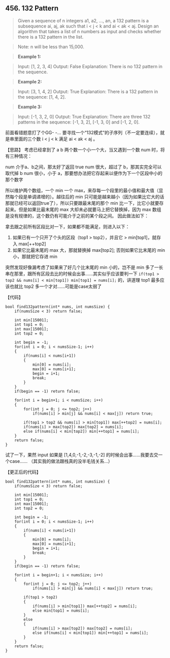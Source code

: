 ## 456. 132 Pattern

>  Given a sequence of n integers a1, a2, ..., an, a 132 pattern is a subsequence ai, aj, ak such that i < j < k and ai < ak < aj. Design an algorithm that takes a list of n numbers as input and checks whether there is a 132 pattern in the list.

>Note: n will be less than 15,000.

>**Example 1:**

>Input: [1, 2, 3, 4]
>Output: False
>Explanation: There is no 132 pattern in the sequence.

>**Example 2:**

>Input: [3, 1, 4, 2]
>Output: True
>Explanation: There is a 132 pattern in the sequence: [1, 4, 2].

>**Example 3:**

>Input: [-1, 3, 2, 0]
>Output: True
>Explanation: There are three 132 patterns in the sequence: [-1, 3, 2], [-1, 3, 0] and [-1, 2, 0].

前面看错题意打了个GG- -...
要寻找一个“132模式”的子序列（不一定要连续），就是串里面的三个数 i < j < k 满足 ai < ak < aj 。

【思路】
考虑已经拿到了 a b 两个数一个小一个大，当又遇到一个数 num 时，将有三种情况：

num 介于a、b之间，那太好了返回 true
num 很大，超过了 b，那其实完全可以取代掉 b 
num 很小，小于 a，那要想办法把它存起来以便作为下一个区段中小的那个数字

所以维护两个数组，一个 min 一个 max，来存每一个段里的最小值和最大值（显然每个段是单调递增的）。越往后的 min 只可能是越来越小（因为如果比它大的话那就已经可以返回true了），所以只要跟最末尾的那个 min 比一下，比它小就要存起来。但是如果比最末尾的 max 大却未必就要马上把它替换掉，因为 max 数组是没有规律的，这个数仍有可能介于之前的某个段之间。
因此做法如下：

拿去跟之前所有区段比对一下，如果都不能满足，则进入以下：
1. 如果已有一个只开了个头的区段（top1 > top2），并且它 > min[top1]，就存入 max[++top2]
2. 如果它比最末尾的 max 大，那就替换掉 max[top2];  否则如果它比末尾的 min 小，那就把它存进 min 

突然发现好像漏考虑了如果来了好几个比末尾的 min 小的，岂不是 min 多了一长串在那里，跟所有区段去比的时候会出事……其实似乎应该要判一下 `if(top1 > top2 && nums[i] < min[top1]) min[top1] = nums[i];` 的，讲道理 top1 最多应该也就比 top2 多一个才对……可能是case太弱了

【代码】
```
bool find132pattern(int* nums, int numsSize) {
	if(numsSize < 3) return false;
    
	int min[15001];
    int top1 = 0;
    int max[15001];
    int top2 = 0;

	int begin = -1;
	for(int i = 0; i < numsSize-1; i++)
	{
		if(nums[i] < nums[i+1]) 
		{
			min[0] = nums[i];
			max[0] = nums[i+1];
			begin = i+1;
			break;
		}
	}
	if(begin == -1) return false;
	
	for(int i = begin+1; i < numsSize; i++)
	{
		for(int j = 0; j <= top2; j++)
			if(nums[i] > min[j] && nums[i] < max[j]) return true;
		
		if(top1 > top2 && nums[i] > min[top1]) max[++top2] = nums[i];
		if(nums[i] > max[top2]) max[top2] = nums[i];
		else if(nums[i] < min[top2]) min[++top1] = nums[i];
	}
	return false;
}
```

试了一下，果然 input 如果是 [1,4,0,-1,-2,-3,-1,-2] 的时候会出事……我要去交一个case……
（其实我的做法跟栈真的没半毛钱关系...）

【更正后的代码】
```
bool find132pattern(int* nums, int numsSize) {
	if(numsSize < 3) return false;
    
	int min[15001];
    int top1 = 0;
    int max[15001];
    int top2 = 0;

	int begin = -1;
	for(int i = 0; i < numsSize-1; i++)
	{
		if(nums[i] < nums[i+1]) 
		{
			min[0] = nums[i];
			max[0] = nums[i+1];
			begin = i+1;
			break;
		}
	}
	if(begin == -1) return false;
	
	for(int i = begin+1; i < numsSize; i++)
	{
		for(int j = 0; j <= top2; j++)
			if(nums[i] > min[j] && nums[i] < max[j]) return true;
		
		if(top1 > top2)
		{
			if(nums[i] > min[top1]) max[++top2] = nums[i];
			else min[top1] = nums[i];
		}
		else
		{
			if(nums[i] > max[top2]) max[top2] = nums[i];
			else if(nums[i] < min[top1]) min[++top1] = nums[i];
		}	
	}
	return false;
}
```